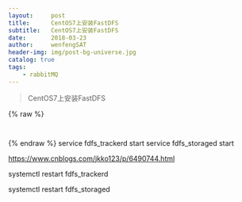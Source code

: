 ```yaml
---
layout:     post
title:      CentOS7上安装FastDFS
subtitle:   CentOS7上安装FastDFS
date:       2018-03-23
author:     wenfengSAT
header-img: img/post-bg-universe.jpg
catalog: true
tags:
    - rabbitMQ
---
```


>CentOS7上安装FastDFS






 
{% raw %}
```hbs



```
{% endraw %}
service fdfs_trackerd start
service fdfs_storaged start


https://www.cnblogs.com/jkko123/p/6490744.html

systemctl restart  fdfs_trackerd

systemctl restart fdfs_storaged 